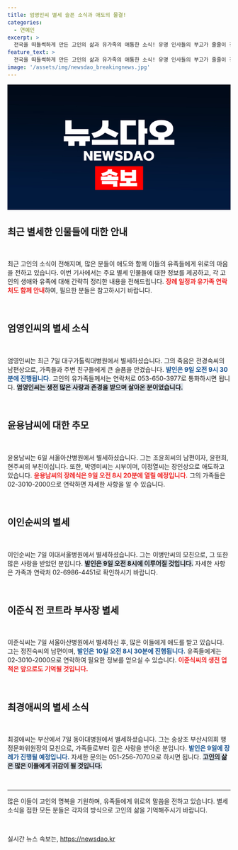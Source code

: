 ```yaml
---
title: 엄영인씨 별세 슬픈 소식과 애도의 물결!
categories:
  - 연예인
excerpt: >
  전국을 떠들썩하게 만든 고인의 삶과 유가족의 애통한 소식! 유명 인사들의 부고가 줄줄이 전해지며, 그들의 마지막 가는 길을 함께 배웅할 기회가 열립니다. 참석과 추모에 관한 모든 정보를 이곳에서 확인하세요!
feature_text: >
  전국을 떠들썩하게 만든 고인의 삶과 유가족의 애통한 소식! 유명 인사들의 부고가 줄줄이 전해지며, 그들의 마지막 가는 길을 함께 배웅할 기회가 열립니다. 참석과 추모에 관한 모든 정보를 이곳에서 확인하세요!
image: '/assets/img/newsdao_breakingnews.jpg'
---
```


<p><img src="/assets/img/newsdao_breakingnews.jpg" alt="ontimetimes 속보" /></p>

<h2 data-ke-size="size26">최근 별세한 인물들에 대한 안내</h2>

<p data-ke-size="size16">&nbsp;</p>

<p>최근 고인의 소식이 전해지며, 많은 분들이 애도와 함께 이들의 유족들에게 위로의 마음을 전하고 있습니다. 이번 기사에서는 주요 별세 인물들에 대한 정보를 제공하고, 각 고인의 생애와 유족에 대해 간략히 정리한 내용을 전해드립니다. <b><span style="color: #ee2323;">장례 일정과 유가족 연락처도 함께 안내</span></b>하여, 필요한 분들은 참고하시기 바랍니다.</p>

<p data-ke-size="size16">&nbsp;</p>

<h2 data-ke-size="size26">엄영인씨의 별세 소식</h2>

<p data-ke-size="size16">&nbsp;</p>

<p>엄영인씨는 최근 7일 대구가톨릭대병원에서 별세하셨습니다. 그의 죽음은 전경숙씨의 남편상으로, 가족들과 주변 친구들에게 큰 슬픔을 안겼습니다. <b><span style="color: #1a5490;">발인은 9일 오전 9시 30분에 진행됩니다.</span></b> 고인의 유가족들께서는 연락처로 053-650-3977로 통화하시면 됩니다. <b><span style="background-color: #21538527;">엄영인씨는 생전 많은 사랑과 존경을 받으며 살아온 분이었습니다.</span></b></p>

<p data-ke-size="size16">&nbsp;</p>

<h2 data-ke-size="size26">윤용남씨에 대한 추모</h2>

<p data-ke-size="size16">&nbsp;</p>

<p>윤용남씨는 6일 서울아산병원에서 별세하셨습니다. 그는 조윤희씨의 남편이자, 윤현희, 현주씨의 부친이십니다. 또한, 박영미씨는 시부이며, 이정열씨는 장인상으로 애도하고 있습니다. <b><span style="color: #ee2323;">윤용남씨의 장례식은 9일 오전 8시 20분에 열릴 예정입니다.</span></b> 그의 가족들은 02-3010-2000으로 연락하면 자세한 사항을 알 수 있습니다.</p>

<p data-ke-size="size16">&nbsp;</p>

<h2 data-ke-size="size26">이인순씨의 별세</h2>

<p data-ke-size="size16">&nbsp;</p>

<p>이인순씨는 7일 이대서울병원에서 별세하셨습니다. 그는 이병만씨의 모친으로, 그 또한 많은 사랑을 받았던 분입니다. <b><span style="background-color: #21538527;">발인은 9일 오전 8시에 이루어질 것입니다.</span></b> 자세한 사항은 가족과 연락처 02-6986-4451로 확인하시기 바랍니다.</p>

<p data-ke-size="size16">&nbsp;</p>

<h2 data-ke-size="size26">이준식 전 코트라 부사장 별세</h2>

<p data-ke-size="size16">&nbsp;</p>

<p>이준식씨는 7일 서울아산병원에서 별세하신 후, 많은 이들에게 애도를 받고 있습니다. 그는 정진숙씨의 남편이며, <b><span style="color: #1a5490;">발인은 10일 오전 8시 30분에 진행됩니다.</span></b> 유족들에게는 02-3010-2000으로 연락하여 필요한 정보를 얻으실 수 있습니다. <b><span style="color: #ee2323;">이준식씨의 생전 업적은 앞으로도 기억될 것입니다.</span></b></p>

<p data-ke-size="size16">&nbsp;</p>

<h2 data-ke-size="size26">최경애씨의 별세 소식</h2>

<p data-ke-size="size16">&nbsp;</p>

<p>최경애씨는 부산에서 7일 동아대병원에서 별세하셨습니다. 그는 송상조 부산시의회 행정문화위원장의 모친으로, 가족들로부터 깊은 사랑을 받아온 분입니다. <b><span style="color: #1a5490;">발인은 9일에 장례가 진행될 예정입니다.</span></b> 자세한 문의는 051-256-7070으로 하시면 됩니다. <b><span style="background-color: #21538527;">고인의 삶은 많은 이들에게 귀감이 될 것입니다.</span></b></p>

<p data-ke-size="size16">&nbsp;</p>

<hr />

<p data-ke-size="size16">많은 이들이 고인의 명복을 기원하며, 유족들에게 위로의 말씀을 전하고 있습니다. 별세 소식을 접한 모든 분들은 각자의 방식으로 고인의 삶을 기억해주시기 바랍니다.</p>

<p data-ke-size="size16">&nbsp;</p>
실시간 뉴스 속보는, <a href="https://newsdao.kr" rel="dofollow">https://newsdao.kr</a>


